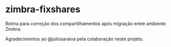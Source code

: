 # zimbra-fixshares

Rotina para correção dos compartilhamentos após migração entre ambiente Zimbra. 

Agradecimentos ao @juliosaraiva pela colaboração neste projeto.
